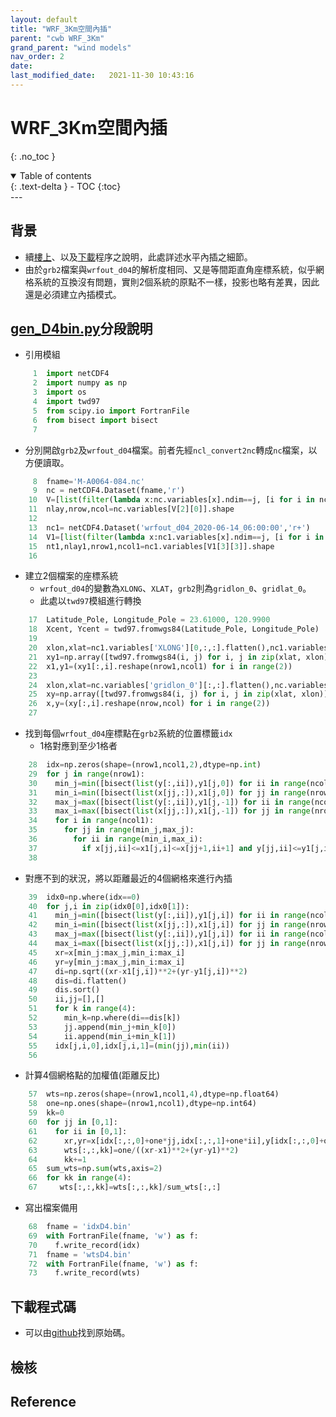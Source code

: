 ```yaml
---
layout: default
title: "WRF_3Km空間內插"
parent: "cwb WRF_3Km"
grand_parent: "wind models"
nav_order: 2
date:               
last_modified_date:   2021-11-30 10:43:16
---
```


# WRF_3Km空間內插

{: .no_toc }

<details open markdown="block">
  <summary>
    Table of contents
  </summary>
  {: .text-delta }
- TOC
{:toc}
</details>
---

## 背景
- 續[樓上](/Focus-on-Air-Quality/wind_models/cwbWRF_3Km/)、以及[下載](/Focus-on-Air-Quality/wind_models/cwbWRF_3Km/get_M-A0064/)程序之說明，此處詳述水平內插之細節。
- 由於`grb2`檔案與`wrfout_d04`的解析度相同、又是等間距直角座標系統，似乎網格系統的互換沒有問題，實則2個系統的原點不一樣，投影也略有差異，因此還是必須建立內插模式。

## [gen_D4bin.py](https://raw.githubusercontent.com/sinotec2/Focus-on-Air-Quality/main/wind_models/cwbWRF_3Km/gen_D4bin.py_txt)分段說明
- 引用模組
```python
     1  import netCDF4
     2  import numpy as np
     3  import os
     4  import twd97
     5  from scipy.io import FortranFile
     6  from bisect import bisect
     7
```
- 分別開啟`grb2`及`wrfout_d04`檔案。前者先經`ncl_convert2nc`轉成`nc`檔案，以方便讀取。
```python
     8  fname='M-A0064-084.nc'
     9  nc = netCDF4.Dataset(fname,'r')
    10  V=[list(filter(lambda x:nc.variables[x].ndim==j, [i for i in nc.variables])) for j in [1,2,3,4]]
    11  nlay,nrow,ncol=nc.variables[V[2][0]].shape
    12
    13  nc1= netCDF4.Dataset('wrfout_d04_2020-06-14_06:00:00','r+')
    14  V1=[list(filter(lambda x:nc1.variables[x].ndim==j, [i for i in nc1.variables])) for j in [1,2,3,4]]
    15  nt1,nlay1,nrow1,ncol1=nc1.variables[V1[3][3]].shape
    16
```
- 建立2個檔案的座標系統
  - `wrfout_d04`的變數為`XLONG`、`XLAT`，`grb2`則為`gridlon_0`、`gridlat_0`。
  - 此處以`twd97`模組進行轉換
```python
    17  Latitude_Pole, Longitude_Pole = 23.61000, 120.9900
    18  Xcent, Ycent = twd97.fromwgs84(Latitude_Pole, Longitude_Pole)
    19
    20  xlon,xlat=nc1.variables['XLONG'][0,:,:].flatten(),nc1.variables['XLAT'][0,:,:].flatten()
    21  xy1=np.array([twd97.fromwgs84(i, j) for i, j in zip(xlat, xlon)])
    22  x1,y1=(xy1[:,i].reshape(nrow1,ncol1) for i in range(2))
    23
    24  xlon,xlat=nc.variables['gridlon_0'][:,:].flatten(),nc.variables['gridlat_0'][:,:].flatten()
    25  xy=np.array([twd97.fromwgs84(i, j) for i, j in zip(xlat, xlon)])
    26  x,y=(xy[:,i].reshape(nrow,ncol) for i in range(2))
    27
```
- 找到每個`wrfout_d04`座標點在`grb2`系統的位置標籤`idx`
  - 1格對應到至少1格者
```python
    28  idx=np.zeros(shape=(nrow1,ncol1,2),dtype=np.int)
    29  for j in range(nrow1):
    30    min_j=min([bisect(list(y[:,ii]),y1[j,0]) for ii in range(ncol)])-1
    31    min_i=min([bisect(list(x[jj,:]),x1[j,0]) for jj in range(nrow)])-1
    32    max_j=max([bisect(list(y[:,ii]),y1[j,-1]) for ii in range(ncol)])+1
    33    max_i=max([bisect(list(x[jj,:]),x1[j,-1]) for jj in range(nrow)])+1
    34    for i in range(ncol1):
    35      for jj in range(min_j,max_j):
    36        for ii in range(min_i,max_i):
    37          if x[jj,ii]<=x1[j,i]<=x[jj+1,ii+1] and y[jj,ii]<=y1[j,i]<=y[jj+1,ii+1]:(idx[j,i,0],idx[j,i,1])=(jj,ii)
    38
```
  - 對應不到的狀況，將以距離最近的4個網格來進行內插
```python
    39  idx0=np.where(idx==0)
    40  for j,i in zip(idx0[0],idx0[1]):
    41    min_j=min([bisect(list(y[:,ii]),y1[j,i]) for ii in range(ncol)])-1
    42    min_i=min([bisect(list(x[jj,:]),x1[j,i]) for jj in range(nrow)])-1
    43    max_j=max([bisect(list(y[:,ii]),y1[j,i]) for ii in range(ncol)])+1
    44    max_i=max([bisect(list(x[jj,:]),x1[j,i]) for jj in range(nrow)])+1
    45    xr=x[min_j:max_j,min_i:max_i]
    46    yr=y[min_j:max_j,min_i:max_i]
    47    di=np.sqrt((xr-x1[j,i])**2+(yr-y1[j,i])**2)
    48    dis=di.flatten()
    49    dis.sort()
    50    ii,jj=[],[]
    51    for k in range(4):
    52      min_k=np.where(di==dis[k])
    53      jj.append(min_j+min_k[0])
    54      ii.append(min_i+min_k[1])
    55    idx[j,i,0],idx[j,i,1]=(min(jj),min(ii))
    56
```
- 計算4個網格點的加權值(距離反比)
```python
    57  wts=np.zeros(shape=(nrow1,ncol1,4),dtype=np.float64)
    58  one=np.ones(shape=(nrow1,ncol1),dtype=np.int64)
    59  kk=0
    60  for jj in [0,1]:
    61    for ii in [0,1]:
    62      xr,yr=x[idx[:,:,0]+one*jj,idx[:,:,1]+one*ii],y[idx[:,:,0]+one*jj,idx[:,:,1]+one*ii]
    63      wts[:,:,kk]=one/((xr-x1)**2+(yr-y1)**2)
    64      kk+=1
    65  sum_wts=np.sum(wts,axis=2)
    66  for kk in range(4):
    67     wts[:,:,kk]=wts[:,:,kk]/sum_wts[:,:]
```
- 寫出檔案備用
```python
    68  fname = 'idxD4.bin'
    69  with FortranFile(fname, 'w') as f:
    70    f.write_record(idx)
    71  fname = 'wtsD4.bin'
    72  with FortranFile(fname, 'w') as f:
    73    f.write_record(wts)
```

## 下載程式碼
- 可以由[github](https://raw.githubusercontent.com/sinotec2/Focus-on-Air-Quality/main/wind_models/cwbWRF_3Km/gen_D4bin.py_txt)找到原始碼。

## 檢核

## Reference
